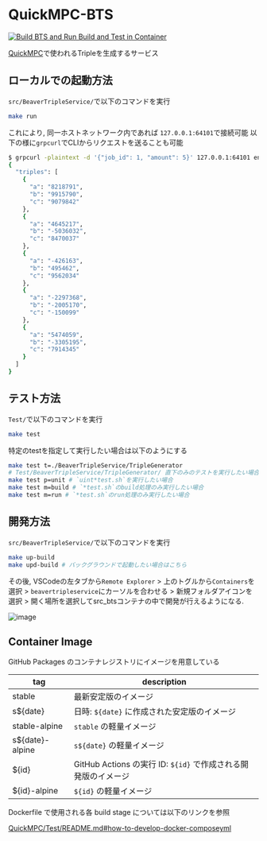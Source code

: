 # QuickMPC-BTS
[![Build BTS and Run Build and Test in Container](https://github.com/acompany-develop/QuickMPC-BTS/actions/workflows/main.yml/badge.svg)](https://github.com/acompany-develop/QuickMPC-BTS/actions/workflows/main.yml)

[QuickMPC](https://github.com/acompany-develop/QuickMPC-BTS)で使われるTripleを生成するサービス

## ローカルでの起動方法
`src/BeaverTripleService/`で以下のコマンドを実行
```sh
make run
```
これにより, 同一ホストネットワーク内であれば `127.0.0.1:64101`で接続可能
以下の様に`grpcurl`でCLIからリクエストを送ることも可能
```sh
$ grpcurl -plaintext -d '{"job_id": 1, "amount": 5}' 127.0.0.1:64101 enginetobts.EngineToBts/GetTriples
{
  "triples": [
    {
      "a": "8218791",
      "b": "9915790",
      "c": "9079842"
    },
    {
      "a": "4645217",
      "b": "-5036032",
      "c": "8470037"
    },
    {
      "a": "-426163",
      "b": "495462",
      "c": "9562034"
    },
    {
      "a": "-2297368",
      "b": "-2005170",
      "c": "-150099"
    },
    {
      "a": "5474059",
      "b": "-3305195",
      "c": "7914345"
    }
  ]
}
```

## テスト方法
`Test/`で以下のコマンドを実行
```sh
make test
```
特定のtestを指定して実行したい場合は以下のようにする
```sh
make test t=./BeaverTripleService/TripleGenerator
# Test/BeaverTripleService/TripleGenerator/ 直下のみのテストを実行したい場合
make test p=unit # `uint*test.sh`を実行したい場合
make test m=build # `*test.sh`のbuild処理のみ実行したい場合
make test m=run # `*test.sh`のrun処理のみ実行したい場合
```

## 開発方法
`src/BeaverTripleService/`で以下のコマンドを実行
```sh
make up-build
make upd-build # バックグラウンドで起動したい場合はこちら
```

その後, VSCodeの左タブから`Remote Explorer` > 上のトグルから`Containers`を選択 > `beavertripleservice`にカーソルを合わせる > 新規フォルダアイコンを選択 > 開く場所を選択してsrc_btsコンテナの中で開発が行えるようになる.

![image](https://user-images.githubusercontent.com/33140349/142567126-52b8e392-a81c-4630-bf6c-6f801653770a.png)

## Container Image

GitHub Packages のコンテナレジストリにイメージを用意している

| tag             | description                                                    |
|-----------------|----------------------------------------------------------------|
| stable          | 最新安定版のイメージ                                           |
| s${date}        | 日時: `${date}` に作成された安定版のイメージ                   |
| stable-alpine   | `stable` の軽量イメージ                                        |
| s${date}-alpine | `s${date}` の軽量イメージ                                      |
| ${id}           | GitHub Actions の実行 ID: `${id}` で作成される開発版のイメージ |
| ${id}-alpine    | `${id}` の軽量イメージ                                         |

Dockerfile で使用される各 build stage については以下のリンクを参照

[QuickMPC/Test/README.md#how-to-develop-docker-composeyml](https://github.com/acompany-develop/QuickMPC/blob/579ba7332caf75162a1ac6c425fb83c04655c095/Test/README.md#how-to-develop-docker-composeyml)
